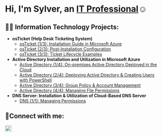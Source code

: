 <h1>Hi, I'm Sylver, an <a href="https://linkedin.com/in/Josh">IT Professional</a>☺</h1>

<h2>👨‍💻 Information Technology Projects:</h2>

- <b>osTicket (Help Desk Ticketing System)</b>
  - [osTicket (1/3): Installation Guide in Microsoft Azure](https://github.com/sylvernbrown/osticket-prereqs)
  - [osTicket (2/3): Post-Installation Configuration](https://github.com/sylvernbrown/osticket-post-installation-config)
  - [osTicket (3/3): Ticket Lifecycle Examples](https://github.com/sylvernbrown/osticket-lifestyle-ex)
- <b>Active Directory Installation and Utilization in Microsoft Azure </b>
  - [Active Directory (1/4): On-premises Active Directory Deployed in the Cloud ](https://github.com/sylvernbrown/azure-ad-1)
  - [Active Directory (2/4): Deploying Active Directory & Creating Users with PowerShell ](https://github.com/sylvernbrown/azure-ad-2)
  - [Active Directory (3/4): Group Policy & Account Management ](https://github.com/sylvernbrown/azure-ad-3)
  - [Active Directory (4/4): Managing File Permissions ](https://github.com/sylvernbrown/azure-ad-4)
- <b>DNS Server: Installation & Utilization of Cloud-Based DNS Server</b>
  - [DNS (1/1): Managing Permissions ](https://github.com/sylvernbrown/azure-dns-1)
<h2>🤳Connect with me:</h2>

[<img align="left" alt="Josh | LinkedIn" width="22px" src="https://cdn.jsdelivr.net/npm/simple-icons@v3/icons/linkedin.svg" />][linkedin]

[linkedin]: https://linkedin.com/in/Josh
